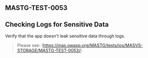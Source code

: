 ##  MASTG-TEST-0053

## Checking Logs for Sensitive Data

Verify that the app doesn't leak sensitive data through logs.

> Please see: (https://mas.owasp.org/MASTG/tests/ios/MASVS-STORAGE/MASTG-TEST-0053/)